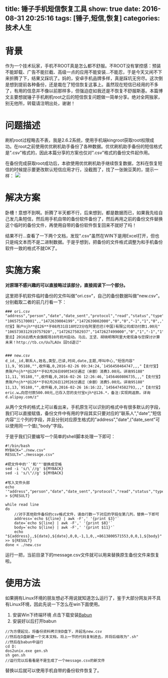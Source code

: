 title: 锤子手机短信恢复工具
show: true
date: 2016-08-31 20:25:16
tags: [锤子,短信,恢复]
categories: 技术人生
---
# 背景
作为一个技术玩家，手机不ROOT真是怎么都不舒服。不ROOT没有掌控感：预装不能卸载、广告不能拦截、高级一点的应用不能安装...不能忍，于是今天又闲不下来折腾了下，结果又踩坑了。妈的，安卓手机品牌多样，真是踩坑无穷尽。这次倒是想到提前各种备份，还是栽在了短信恢复这事上。虽然现在短信已经用的不多了，有用的信息并不像以前那样多，但强迫症如我还是不恢复不舒服斯基。本篇博文主要想就锤子手机刷机root之后的短信恢复问题做一简单分享。绝对全网独家，别无他所，转载请注明出处，谢谢！

# 问题描述
刷机root过程略去不表，我是2.6.2系统，使用手机端kingroot获取root权限成功。在root之前使用优优刷机助手备份了各种数据。优优刷机助手备份的短信格式是".csv"格式的，因此本篇分享的方案也仅对".csv"格式的备份文件起作用。

在备份完成获取root成功后，本欲使用优优刷机助手继续恢复数据，怎料在恢复短信的时候提示要更改默认短信应用才行，没截图了，找了一张豌豆荚的，提示一样：
![](http://bbs-static.smartisan.cn/data/attachment/forum/201411/03/153649i25ddj3v8j2vhg5j.png)

<!--more-->

# 解决方案
卧槽！意想不到啊。折腾了半天都不行，后来想到，都是数据而已，如果我先给自己发几条短信，然后用手机自带的备份软件备份了，然后再用之前的备份文件替换这个临时的备份文件，再使用自带的备份软件恢复回来不就好了吗！

结果不行...查看了一下两个文档，发现".csv"虽然在WIN下是用Excel打开，但也只是纯文本而不是二进制数据。于是乎想到，把备份的文件格式调整为和手机备份软件一致的格式不就OK了。

# 实施方案
**对原理不感兴趣的可以直接略过该部分，直接阅读下一个部分。**

这里把手机软件临时备份的文件叫做"ori.csv"，自己的备份数据叫做"new.csv"。
分别截取二者的前几行看一下：
```
### ori.csv
"address","person","date","date_sent","protocol","read","status","type","reply_path_present","subject","service_center","locked","error_code","seen","body"
"106575170001",,"1472639004199","1472639002000","0","0","-1","1","0",,"+861380057xxxx","0","0","1","【支
付宝】账户njh**@126**于08月31日18时23分在阿里巴巴(中国)有限公司成功付款1.00元"
"1065730312919757920",,"1472627502937","1472627499000","0","1","-1","1","0",,"+861380057xxxx","0","0","1","【阿里云】2016云栖大会旗舰场10月杭州启动。马云、王坚、胡晓明等阿里大佬现身与您探讨计算未来！http://tb.cn/Uu7LAUx 回td退订"


### new.csv
d_id,_id,联系人,姓名,类型,已读,时间,date,主题,呼叫中心,"短信内容"
11,9,`95188,"",收件箱,0,2016-02-26 09:34:24,`1456450464747,,,"【支付宝】贵账户njh**@126**于02月26日09时34分通过（余额）消费3.00元。详询95188"
11,11,`95188,"",收件箱,0,2016-02-26 12:26:46,`1456460806735,,,"【支付宝】贵账户njh**@126**于02月26日12时26分通过（余额）消费5.00元。详询95188"
11,13,`95188,"",收件箱,0,2016-02-26 16:16:22,`1456474582793,,,"【支付宝】eric.w…向您付款500.00元,已存入您的支付宝njh*@126.*，备注:实现网返款。详询 d.alipay.com/z"
```

从两个文件的格式上可以看出来，手机原生可以识别的格式中有很多默认的字段，我们可以直接赋值，备份文件中有用的字段其实只要对应的"联系人","date","短信内容"三个列的字段，并且分别对应原生格式的"address","date",("date_sent"可以使用同一个值),"body"字段。

于是乎我们只要编写一个简单的shell脚本处理一下即可：

```
#!/bin/bash
MYBACK="./new.csv"
RESULT="./message.csv"

#把文件中的'`'和'"'替换成空格
sed -i 's/\`//g' ${MYBACK}
sed -i 's/\"//g' ${MYBACK}

#写入文件头部
echo '"address","person","date","date_sent","protocol","read","status","type","reply_path_present","subject","service_center","locked","error_code","seen","body"' > ${RESULT}

while read line 
do
	//对于其他软件备份的csv格式文件，请自行数一下对应的字段在第几列，替换一下即可
	address=`echo ${line} | awk -F',' '{print $3}'`
	date=`echo ${line} | awk -F',' '{print $8}'`
	body=`echo ${line} | awk -F',' '{print $11}'`
	echo "${address},,${date},${date},0,0,-1,1,0,,+8613800571553,0,0,1,${body}" >> ${RESULT}
done < ./new.csv
```

运行一把，当前目录下的message.csv文件就可以用来替换原生备份文件来恢复啦。

# 使用方法
如果拥有Linux环境的朋友想必不用说就知道怎么运行了，鉴于大部分网友并不具有Linux环境，因此先说一下怎么在win下面使用。
1. 安装Win下终端环境
点击下载安装[Babun](http://projects.reficio.org/babun/download)
2. 安装好以后打开babun
```
//为方便起见，将备份资料拷贝到D盘下，并起名new.csv
//然后在D盘新建一个文本文档，将上一节的代码复制进去，并将后缀改为".sh"
//然后在babun中运行
cd D:
dos2unix.exe gen.sh
sh gen.sh
//运行完以后看看是不是生成了一个message.csv的新文件
```
替换以后就可以使用手机自带的备份软件恢复了。
